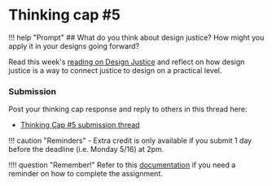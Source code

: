 # Thinking cap #5

!!! help "Prompt"
    ## What do you think about design justice? How might you apply it in your designs going forward?

Read this week's [reading on Design Justice](reading.md) and reflect on how design justice is a way to connect justice to design on a practical level.

### Submission

Post your thinking cap response and reply to others in this thread here:

- [Thinking Cap #5 submission thread](https://github.com/albertkun/23S-ASIAAM-191A/discussions/19)

!!! caution "Reminders"
    - Extra credit is only available if you submit 1 day before the deadline (i.e. Monday 5/16) at 2pm.

!!!! question "Remember!"
    Refer to this [documentation](../../help/thinking_caps.md) if you need a reminder on how to complete the assignment.

